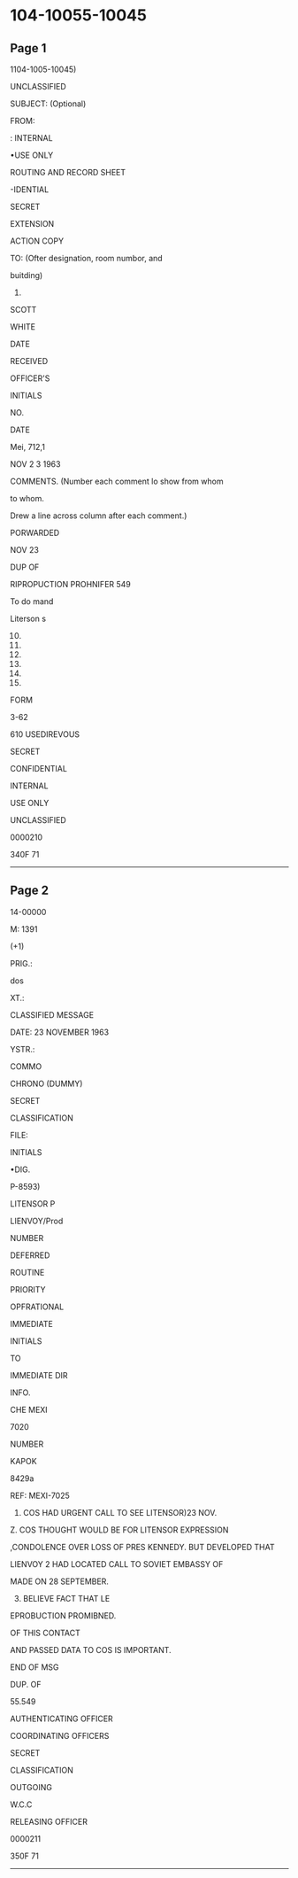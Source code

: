 # 104-10055-10045

## Page 1

1104-1005-10045)

UNCLASSIFIED

SUBJECT: (Optional)

FROM:

: INTERNAL

•USE ONLY

ROUTING AND RECORD SHEET

-IDENTIAL

SECRET

EXTENSION

ACTION COPY

TO: (Ofter designation, room numbor, and

buitding)

1.

SCOTT

WHITE

DATE

RECEIVED

OFFICER'S

INITIALS

NO.

DATE

Mei, 712,1

NOV 2 3 1963

COMMENTS. (Number each comment lo show from whom

to whom.

Drew a line across column after each comment.)

PORWARDED

NOV 23

DUP OF

RIPROPUCTION PROHNIFER 549

To do mand

Literson s

10.

11.

12.

13.

14.

15.

FORM

3-62

610 USEDIREVOUS

SECRET

CONFIDENTIAL

INTERNAL

USE ONLY

UNCLASSIFIED

0000210

340F 71

---

## Page 2

14-00000

M: 1391

(+1)

PRIG.:

dos

XT.:

CLASSIFIED MESSAGE

DATE: 23 NOVEMBER 1963

YSTR.:

COMMO

CHRONO (DUMMY)

SECRET

CLASSIFICATION

FILE:

INITIALS

•DIG.

P-8593)

LITENSOR P

LIENVOY/Prod

NUMBER

DEFERRED

ROUTINE

PRIORITY

OPFRATIONAL

IMMEDIATE

INITIALS

TO

IMMEDIATE DIR

INFO.

CHE MEXI

7020

NUMBER

KAPOK

8429a

REF: MEXI-7025

1. COS HAD URGENT CALL TO SEE LITENSOR)23 NOV.

Z. COS THOUGHT WOULD BE FOR LITENSOR EXPRESSION

,CONDOLENCE OVER LOSS OF PRES KENNEDY. BUT DEVELOPED THAT

LIENVOY 2 HAD LOCATED CALL TO SOVIET EMBASSY OF

MADE ON 28 SEPTEMBER.

3. BELIEVE FACT THAT LE

EPROBUCTION PROMIBNED.

OF THIS CONTACT

AND PASSED DATA TO COS IS IMPORTANT.

END OF MSG

DUP. OF

55.549

AUTHENTICATING OFFICER

COORDINATING OFFICERS

SECRET

CLASSIFICATION

OUTGOING

W.C.C

RELEASING OFFICER

0000211

350F 71

---

